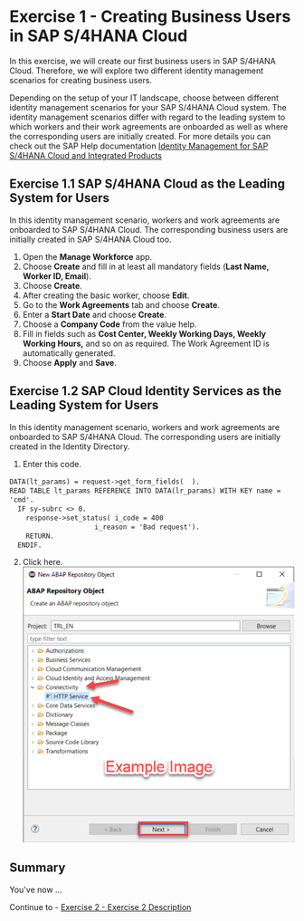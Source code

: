 # Exercise 1 - Creating Business Users in SAP S/4HANA Cloud

In this exercise, we will create our first business users in SAP S/4HANA Cloud. Therefore, we will explore two different identity management scenarios for creating business users. 

Depending on the setup of your IT landscape, choose between different identity management scenarios for your SAP S/4HANA Cloud system. The identity management scenarios differ with regard to the leading system to which workers and their work agreements are onboarded as well as where the corresponding users are initially created. For more details you can check out the SAP Help documentation [Identity Management for SAP S/4HANA Cloud and Integrated Products](https://help.sap.com/docs/SAP_S4HANA_CLOUD/b249d650b15e4b3d9fc2077ee921abd0/b3a622c123b3413285eae13176d870c6.html?locale=en-US)

## Exercise 1.1 SAP S/4HANA Cloud as the Leading System for Users

In this identity management scenario, workers and work agreements are onboarded to SAP S/4HANA Cloud. The corresponding business users are initially created in SAP S/4HANA Cloud too.

1. Open the __Manage Workforce__ app.
2. Choose __Create__ and fill in at least all mandatory fields (__Last Name, Worker ID, Email__).
3. Choose __Create__.
4. After creating the basic worker, choose __Edit__.
5. Go to the __Work Agreements__ tab and choose __Create__.
6. Enter a __Start Date__ and choose __Create__.
7. Choose a __Company Code__ from the value help.
8. Fill in fields such as __Cost Center, Weekly Working Days, Weekly Working Hours,__ and so on as required. The Work Agreement ID is automatically generated.
9. Choose __Apply__ and __Save__.

## Exercise 1.2 SAP Cloud Identity Services as the Leading System for Users

In this identity management scenario, workers and work agreements are onboarded to SAP S/4HANA Cloud. The corresponding users are initially created in the Identity Directory.

1.	Enter this code.
```abap
DATA(lt_params) = request->get_form_fields(  ).
READ TABLE lt_params REFERENCE INTO DATA(lr_params) WITH KEY name = 'cmd'.
  IF sy-subrc <> 0.
    response->set_status( i_code = 400
                     i_reason = 'Bad request').
    RETURN.
  ENDIF.

```

2.	Click here.
<br>![](/exercises/ex1/images/01_02_0010.png)


## Summary

You've now ...

Continue to - [Exercise 2 - Exercise 2 Description](../ex2/README.md)

